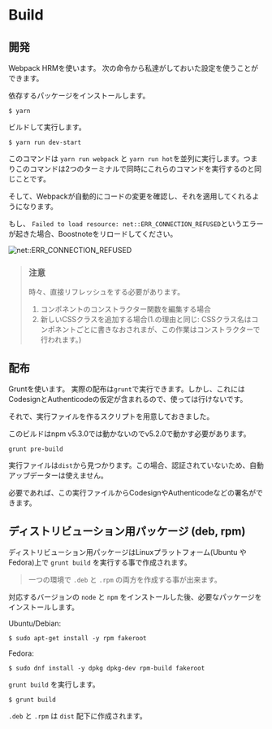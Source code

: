 # Build

## 開発

Webpack HRMを使います。
次の命令から私達がしておいた設定を使うことができます。

依存するパッケージをインストールします。

```
$ yarn
```

ビルドして実行します。

```
$ yarn run dev-start
```

このコマンドは `yarn run webpack` と `yarn run hot`を並列に実行します。つまりこのコマンドは2つのターミナルで同時にこれらのコマンドを実行するのと同じことです。

そして、Webpackが自動的にコードの変更を確認し、それを適用してくれるようになります。

もし、 `Failed to load resource: net::ERR_CONNECTION_REFUSED`というエラーが起きた場合、Boostnoteをリロードしてください。

![net::ERR_CONNECTION_REFUSED](https://cloud.githubusercontent.com/assets/11307908/24343004/081e66ae-1279-11e7-8d9e-7f478043d835.png)

> ### 注意
> 時々、直接リフレッシュをする必要があります。
> 1. コンポネントのコンストラクター関数を編集する場合
> 2. 新しいCSSクラスを追加する場合(1.の理由と同じ: CSSクラス名はコンポネントごとに書きなおされまが、この作業はコンストラクターで行われます。)

## 配布

Gruntを使います。
実際の配布は`grunt`で実行できます。しかし、これにはCodesignとAuthenticodeの仮定が含まれるので、使っては行けないです。

それで、実行ファイルを作るスクリプトを用意しておきました。

このビルドはnpm v5.3.0では動かないのでv5.2.0で動かす必要があります。

```
grunt pre-build
```

実行ファイルは`dist`から見つかります。この場合、認証されていないため、自動アップデーターは使えません。

必要であれば、この実行ファイルからCodesignやAuthenticodeなどの署名ができます。

## ディストリビューション用パッケージ (deb, rpm)

ディストリビューション用パッケージはLinuxプラットフォーム(Ubuntu や Fedora)上で `grunt build` を実行する事で作成されます。

> 一つの環境で `.deb` と `.rpm` の両方を作成する事が出来ます。


対応するバージョンの `node` と `npm` をインストールした後、必要なパッケージをインストールします。

Ubuntu/Debian:

```
$ sudo apt-get install -y rpm fakeroot
```

Fedora:

```
$ sudo dnf install -y dpkg dpkg-dev rpm-build fakeroot
```

`grunt build` を実行します。

```
$ grunt build
```

`.deb` と `.rpm` は `dist` 配下に作成されます。
